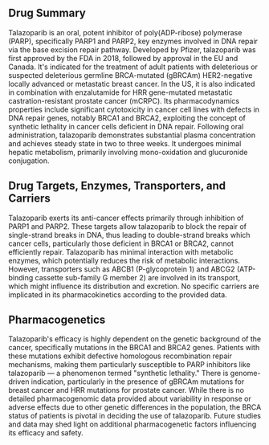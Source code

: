 ## Drug Summary
Talazoparib is an oral, potent inhibitor of poly(ADP-ribose) polymerase (PARP), specifically PARP1 and PARP2, key enzymes involved in DNA repair via the base excision repair pathway. Developed by Pfizer, talazoparib was first approved by the FDA in 2018, followed by approval in the EU and Canada. It's indicated for the treatment of adult patients with deleterious or suspected deleterious germline BRCA-mutated (gBRCAm) HER2-negative locally advanced or metastatic breast cancer. In the US, it is also indicated in combination with enzalutamide for HRR gene-mutated metastatic castration-resistant prostate cancer (mCRPC). Its pharmacodynamics properties include significant cytotoxicity in cancer cell lines with defects in DNA repair genes, notably BRCA1 and BRCA2, exploiting the concept of synthetic lethality in cancer cells deficient in DNA repair. Following oral administration, talazoparib demonstrates substantial plasma concentration and achieves steady state in two to three weeks. It undergoes minimal hepatic metabolism, primarily involving mono-oxidation and glucuronide conjugation.

## Drug Targets, Enzymes, Transporters, and Carriers
Talazoparib exerts its anti-cancer effects primarily through inhibition of PARP1 and PARP2. These targets allow talazoparib to block the repair of single-strand breaks in DNA, thus leading to double-strand breaks which cancer cells, particularly those deficient in BRCA1 or BRCA2, cannot efficiently repair. Talazoparib has minimal interaction with metabolic enzymes, which potentially reduces the risk of metabolic interactions. However, transporters such as ABCB1 (P-glycoprotein 1) and ABCG2 (ATP-binding cassette sub-family G member 2) are involved in its transport, which might influence its distribution and excretion. No specific carriers are implicated in its pharmacokinetics according to the provided data.

## Pharmacogenetics
Talazoparib's efficacy is highly dependent on the genetic background of the cancer, specifically mutations in the BRCA1 and BRCA2 genes. Patients with these mutations exhibit defective homologous recombination repair mechanisms, making them particularly susceptible to PARP inhibitors like talazoparib — a phenomenon termed "synthetic lethality." There is genome-driven indication, particularly in the presence of gBRCAm mutations for breast cancer and HRR mutations for prostate cancer. While there is no detailed pharmacogenomic data provided about variability in response or adverse effects due to other genetic differences in the population, the BRCA status of patients is pivotal in deciding the use of talazoparib. Future studies and data may shed light on additional pharmacogenetic factors influencing its efficacy and safety.
